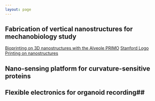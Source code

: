 ```yaml
---
layout: page
---
```


## Fabrication of vertical nanostructures for mechanobiology study ##
[Bioprinting on 3D nanostructures with the Alveole PRIMO](https://snfexfab.stanford.edu/snf/projects/bioprinting-on-3d-nanostructures-with-alveole-primo)
[Stanford Logo](/assets/img/PRIMO.png) [Printing on nanostructures](/assets/img/PRIMOnano.png)

## Nano-sensing platform for curvature-sensitive proteins ##

## Flexible electronics for organoid recording##
